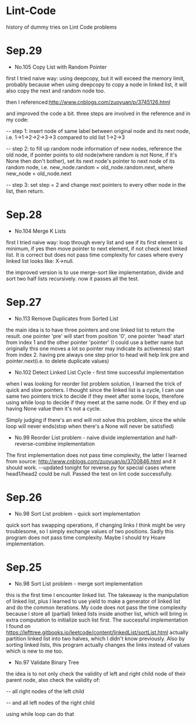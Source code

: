 # Lint-Code
history of dummy tries on Lint Code problems

# Sep.29

- No.105 Copy List with Random Pointer

first I tried naive way: using deepcopy, but it will exceed the memory limit, probably because when using deepcopy to copy a node in linked list, it will also copy the next and random node too.

then I referenced:http://www.cnblogs.com/zuoyuan/p/3745126.html

and improved the code a bit. three steps are involved in the reference and in my code:

-- step 1: insert node of same label between original node and its next node, i.e. 1->1->2->2->3->3 compared to old list 1->2->3

-- step 2: to fill up random node information of new nodes, reference the old node, if pointer points to old node(where random is not None, if it's None then don't bother), set its next node's pointer to next node of its random node, i.e. new_node.random = old_node.random.next, where new_node = old_node.next

-- step 3: set step = 2 and change next pointers to every other node in the list, then return.


# Sep.28

- No.104 Merge K Lists

first I tried naive way: loop through every list and see if its first element is minimum, if yes then move pointer to next element, if not check next linked list. It is correct but does not pass time complexity for cases where every linked list looks like: X->null. 

the improved version is to use merge-sort like implementation, divide and sort two half lists recursively. now it passes all the test.

# Sep.27
- No.113 Remove Duplicates from Sorted List

the main idea is to have three pointers and one linked list to return the result. one pointer 'pre' will start from position '0', one pointer 'head' start from index 1 and the other pointer 'pointer' (I could use a better name but originally this one moves a lot so pointer may indicate its activeness) start from index 2. having pre always one step prior to head will help link pre and pointer.next(i.e. to delete duplicate values)

- No.102 Detect Linked List Cycle - first time successful implementation

when I was looking for reorder list problem solution, I learned the trick of quick and slow pointers. I thought since the linked list is a cycle, I can use same two pointers trick to decide if they meet after some loops, therefore using while loop to decide if they meet at the same node. Or if they end up having None value then it's not a cycle. 

Simply judging if there's an end will not solve this problem, since the while loop will never ends(stop when there's a None will never be satisfied)

- No.99 Reorder List problem - naive divide implementation and half-reverse-combine implementation

The first implementation does not pass time complexity, the latter I learned from source:
http://www.cnblogs.com/zuoyuan/p/3700846.html
and it should work. 
--updated tonight for reverse.py for special cases where head1/head2 could be null.
Passed the test on lint code successfully.

# Sep.26
- No.98 Sort List problem - quick sort implementation

quick sort has swapping operations, if changing links I think might be very troublesome, so I simply exchange values of two positions. Sadly this program does not pass time complexity. Maybe I should try Hoare implementation.

# Sep.25
- No.98 Sort List problem - merge sort implementation

this is the first time I encounter linked list. The takeaway is the manipulation of linked list, plus I learned to use yield to make a generator of linked list and do the common iterations.
My code does not pass the time complexity because I store all (partial) linked lists inside another list, which will bring in extra computation to initialize such list first. The successful implementation I found on https://lefttree.gitbooks.io/leetcode/content/linkedList/sortList.html
actually partition linked list into two halves, which I didn't know previously. Also by sorting linked lists, this program actually changes the links instead of values which is new to me too.

- No.97 Validate Binary Tree

the idea is to not only check the validity of left and right child node of their parent node, also check the validity of:

-- all right nodes of the left child

-- and all left nodes of the right child

using while loop can do that
